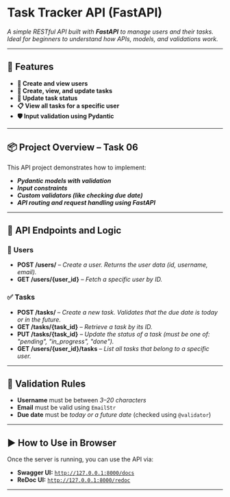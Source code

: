 # **Task Tracker API (FastAPI)**

_A simple RESTful API built with **FastAPI** to manage users and their tasks. Ideal for beginners to understand how APIs, models, and validations work._

---

## **🚀 Features**

- **🧑 Create and view users**
- **📝 Create, view, and update tasks**
- **🔄 Update task status**
- **📋 View all tasks for a specific user**
- **🛡️ Input validation using Pydantic**

---

## **📦 Project Overview – Task 06**

This API project demonstrates how to implement:

- **_Pydantic models with validation_**
- **_Input constraints_**
- **_Custom validators (like checking due date)_**
- **_API routing and request handling using FastAPI_**

---

## **🧱 API Endpoints and Logic**

### 👤 **Users**

- **POST /users/** – _Create a user. Returns the user data (id, username, email)._
- **GET /users/{user_id}** – _Fetch a specific user by ID._

### ✅ **Tasks**

- **POST /tasks/** – _Create a new task. Validates that the due date is today or in the future._
- **GET /tasks/{task_id}** – _Retrieve a task by its ID._
- **PUT /tasks/{task_id}** – _Update the status of a task (must be one of: "pending", "in_progress", "done")._
- **GET /users/{user_id}/tasks** – _List all tasks that belong to a specific user._

---

## **📘 Validation Rules**

- **Username** must be between _3–20 characters_
- **Email** must be valid using `EmailStr`
- **Due date** must be _today or a future date_ (checked using `@validator`)

---

## **▶️ How to Use in Browser**

Once the server is running, you can use the API via:

- **Swagger UI:** [`http://127.0.0.1:8000/docs`](http://127.0.0.1:8000/docs)
- **ReDoc UI:** [`http://127.0.0.1:8000/redoc`](http://127.0.0.1:8000/redoc)

---

